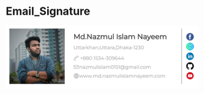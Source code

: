 # Email_Signature

<img src="https://github.com/ScorpionN69/Email_Signature/blob/main/signature.PNG?raw=true">
